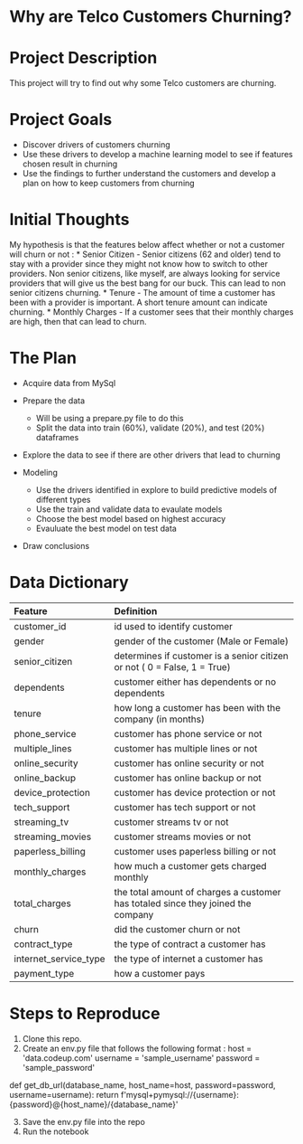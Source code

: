 # Why are Telco Customers Churning?

# Project Description

This project will try to find out why some Telco customers are churning.

# Project Goals

* Discover drivers of customers churning
* Use these drivers to develop a machine learning model to see if features chosen result in churning
* Use the findings to further understand the customers and develop a plan on how to keep customers from churning

# Initial Thoughts

My hypothesis is that the features below affect whether or not a customer will churn or not :
    * Senior Citizen - Senior citizens (62 and older) tend to stay with a provider since they might not know how to switch to other providers. Non senior citizens, like myself, are always looking for service providers that will give us the best bang for our buck. This can lead to non senior citizens churning.
    * Tenure - The amount of time a customer has been with a provider is important. A short tenure amount can indicate churning.
    * Monthly Charges - If a customer sees that their monthly charges are high, then that can lead to churn.

# The Plan

* Acquire data from MySql 

* Prepare the data
    * Will be using a prepare.py file to do this
    * Split the data into train (60%), validate (20%), and test (20%) dataframes

* Explore the data to see if there are other drivers that lead to churning
    

* Modeling
    * Use the drivers identified in explore to build predictive models of different types
    * Use the train and validate data to evaulate models
    * Choose the best model based on highest accuracy 
    * Evauluate the best model on test data

* Draw conclusions

# Data Dictionary

| Feature | Definition |
|:--------|:-----------|
|customer_id| id used to identify customer|
|gender| gender of the customer (Male or Female)|
|senior_citizen| determines if customer is a senior citizen or not ( 0 = False, 1 = True)|
|dependents| customer either has dependents or no dependents|
|tenure| how long a customer has been with the company (in months)|
|phone_service| customer has phone service or not|
|multiple_lines| customer has multiple lines or not|
|online_security| customer has online security or not|
|online_backup| customer has online backup or not|
|device_protection| customer has device protection or not|
|tech_support| customer has tech support or not|
|streaming_tv|  customer streams tv or not|
|streaming_movies| customer streams movies or not|
|paperless_billing| customer uses paperless billing or not|
|monthly_charges| how much a customer gets charged monthly|
|total_charges| the total amount of charges a customer has totaled since they joined the company|
|churn| did the customer churn or not|
|contract_type| the type of contract a customer has|
|internet_service_type| the type of internet a customer has|
|payment_type| how a customer pays

# Steps to Reproduce
1) Clone this repo.
2) Create an env.py file that follows the following format : 
host = 'data.codeup.com'
username = 'sample_username'
password = 'sample_password'

def get_db_url(database_name, host_name=host, password=password, username=username):
    return f'mysql+pymysql://{username}:{password}@{host_name}/{database_name}'

3) Save the env.py file into the repo
4) Run the notebook
